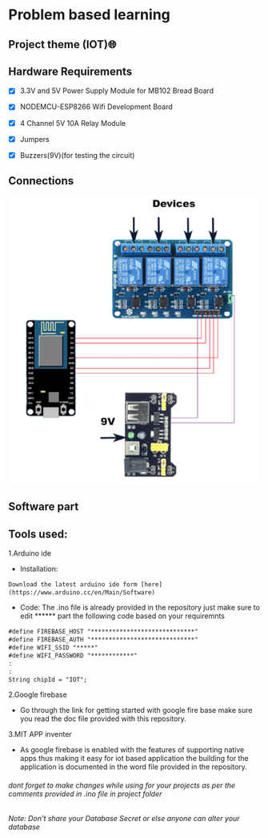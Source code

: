 # Problem based learning

## Project theme (IOT):globe_with_meridians:

## Hardware Requirements

- [x] 3.3V and 5V Power Supply Module for MB102 Bread Board

- [x] NODEMCU-ESP8266 Wifi Development Board

- [x] 4 Channel 5V 10A Relay Module

- [x] Jumpers

- [x] Buzzers(9V)(for testing the circuit)

## Connections
![connections](https://github.com/Preetam2114/Chemistry-PBL/blob/master/project/connections.png?raw=true)




## Software part
## Tools used:

1.Arduino ide 
  - Installation:
  ```
  Download the latest arduino ide form [here](https://www.arduino.cc/en/Main/Software)
  ```
  - Code:
  The .ino file is already provided in the repository just make sure to edit ****** part the following code based on your requiremnts
  ```
  #define FIREBASE_HOST "*****************************" 
  #define FIREBASE_AUTH "*****************************"
  #define WIFI_SSID "*****"
  #define WIFI_PASSWORD "************"
  :
  :
  String chipId = "IOT";
  ```
2.Google firebase
  - Go through the link for getting started with google fire base make sure you read the doc file provided with this repository.
  
3.MIT APP inventer
  - As google firebase is enabled with the features of supporting native apps thus making it easy for iot based application the building for the application is documented in the word file provided in the repository.
  


###### _dont forget to make changes while using for your projects as per the comments provided in .ino file in project folder_
###### Note: Don't share your Database Secret or else anyone can alter your database
